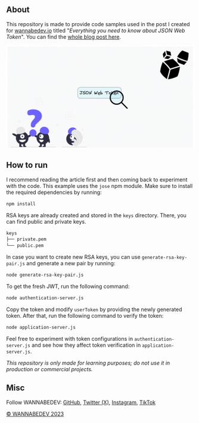 ## About

This repository is made to provide code samples used in the post I created for [wannabedev.io](https://wannabedev.io/) titled "_Everything you need to know about JSON Web Token_". You can find the [whole blog post here](https://wannabedev.io/guides/everything-you-need-to-know-about-json-web-token).

![Everything you need to know about JSON Web Token](/everything-you-need-to-know-about-json-web-token.png)

## How to run

I recommend reading the article first and then coming back to experiment with the code. This example uses the `jose` npm module. Make sure to install the required dependencies by running:

```bash
npm install
```

RSA keys are already created and stored in the `keys` directory. There, you can find public and private keys.

```bash
keys
├── private.pem
└── public.pem
```

In case you want to create new RSA keys, you can use `generate-rsa-key-pair.js` and generate a new pair by running:

```bash
node generate-rsa-key-pair.js
```

To get the fresh JWT, run the following command:

```bash
node authentication-server.js
```

Copy the token and modify `userToken` by providing the newly generated token. After that, run the following command to verify the token:

```bash
node application-server.js
```

Feel free to experiment with token configurations in `authentication-server.js` and see how they affect token verification in `application-server.js`.


_This repository is only made for learning purposes; do not use it in production or commercial projects._

## Misc

Follow WANNABEDEV: [GitHub](https://github.com/wannabedevio), [Twitter (X)](https://twitter.com/wannabedev_io), [Instagram](https://www.instagram.com/wannabedev.io/), [TikTok](https://www.tiktok.com/@wannabedev.io)

[© WANNABEDEV 2023](https://wannabedev.io)
